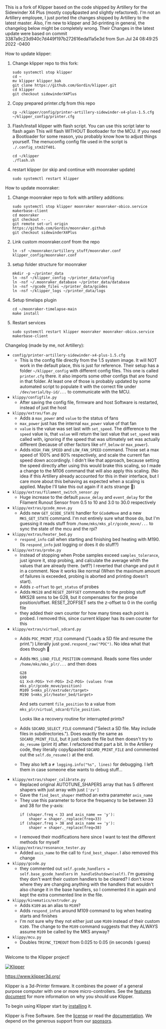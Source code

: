 This is a fork of Klipper based on the code shipped by Artillery for the
Sidewinder X4 Plus (mostly copy&pasted and slightly refactored).
I'm not an Artillery employee, I just ported the changes shipped by Artillery
to the latest master. Also, I'm new to klipper and 3d-printing in general,
the changelog below might be completely wrong. Their Changes in the latest
update were based on commit 3387a9c23d940c7d449f197b272616eda11a5e3d
from Sun Jul 24 08:49:25 2022 -0400

How to update klipper:
1. Change klipper repo to this fork:
   ```
   sudo systemctl stop klipper
   cd ~
   mv klipper klipper_bak
   git clone https://github.com/Gordin/klipper.git
   cd klipper
   git checkout sidewinderX4Plus
   ```
2. Copy prepared printer.cfg from this repo
   ```
   cp ~/klipper/config/printer-artillery-sidewinder-x4-plus-1.5.cfg ~/klipper_config/printer.cfg
   ```
3. Flash/Install klipper with flash script. You can use this script later
   to flash again
   This will flash WITHOUT Bootloader for the MCU. If you need a Bootloader
   for some reason, you probably know how to adjust things yourself. The
   menuconfig config file used in the script is `./.config_stm32f401`.
   ```
   cd ~/klipper
   ./flash.sh
   ```
3. restart klipper (or skip and continue with moonraker update)
   ```
   sudo systemctl restart klipper
   ```

How to update moonraker:
1. Change moonraker repo to fork with artillery additions:
   ```
   sudo systemctl stop klipper moonraker moonraker-obico.service makerbase-client
   cd moonraker
   git checkout -- .
   git remote set-url origin https://github.com/Gordin/moonraker.github
   git checkout sidewinderX4Plus
   ```
2. Link custom moonraker.conf from the repo
   ```
   ln -sf ~/moonraker/artillery_stuff/moonraker.conf klipper_config/moonraker.conf
   ```
3. setup folder structure for moonraker
   ```
   mkdir -p ~/printer_data
   ln -nsf ~/klipper_config ~/printer_data/config
   ln -nsf ~/.moonraker_database ~/printer_data/database
   ln -nsf ~/gcode_files ~/printer_data/gcodes
   ln -nsf ~/klipper_logs ~/printer_data/logs
   ```
4. Setup timelaps plugin
   ```
   cd ~/moonraker-timelapse-main
   make install
   ```
5. Restart services
   ```
   sudo systemctl restart klipper moonraker moonraker-obico.service makerbase-client
   ```

Changelog (made by me, not Artillery):

* `config/printer-artillery-sidewinder-x4-plus-1.5.cfg`
    * This is the config file directly from the 1.5 system image. It will
      NOT work in the default place, this is just for reference. Their setup
      has a folder `~/klipper_config` with different config files. This one
      is called `printer.cfg` there. it also imports some other configs that
      are found in that folder. At least one of those is probably updated by
      some automated script to populate it with the correct file under
      `/dev/serial/by-id/...` to communicate with the MCU.
* `klippy/configfile.py`
    * After saving the config file, firmware and host Software is restarted,
      instead of just the host
* `klippy/extras/fan.py`
    * Adds a `max_power` and `value` to the status of fans
    * `max_power` just has the internal `max_power` value of that fan
    * `value` is the value was set last with `set_speed`. The difference to the
      `speed` value is, that `value` will return the last value that
      `set_speed` was called with, ignoring if the speed that was ultimately
      set was actually different (because of other factors like `off_below` or
      `max_power`).
    * Adds `HIGH_FAN_SPEED` and `LOW_FAN_SPEED` command. Those set a max speed of
      100% and 80% respectively, and scale the current fan speed down
      accordingly. I didn't like that approach, because setting the speed
      directly after using this would brake this scaling, so I made a change
      to the M106 command that will also apply this scaling. (No idea if
      this Artillery already accounted for this in their interface, but I
      care more about this behaving as expected when a scaling is applied.
      Maybe I'll take this out again if it acts strange 🤷)
* `klippy/extras/filament_switch_sensor.py`
    * Huge increase to the default `pause_delay` and `event_delay` for the Filament
        Runout Sensor from 0.5 to 10 and 3.0 to 30.0 respectively
* `klippy/extras/gcode_move.py`
    * Adds new `GET_GCODE_STATE` handler for `GCodeMove` and a new `MKS_GET_STATE`
      command. I'm not entirely sure what those do, but I'm guessing it reads
      stuff from `/home/mks/mks_plr/gcode_move/...` to sync the state of the mcu 
      and the rpi?
* `klippy/extras/heater_bed.py`
    * `respond_info` call when starting and finishing bed heating with M190.
      (Is `respond_info` just logging or does it do stuff?)
* `klippy/extras/probe.py`
    * Instead of stopping when Probe samples exceed `samples_tolerance`, just
      ignore it, stop probing, and calculate the average whith the values that
      are already there. (wtf?) I reverted that change and put it in a comment.
      Now it works like normal (When the maximum amount of failures is exceeded,
      probing is aborted and printing doesn't start).
    * Adds `z-offset` to `get_status` of probes
    * Adds `MKS28` and `RESET_ZOFFSET` commands to the probing stuff
      MKS28 sems to be G28, but it compensates for the probe position/offset.
      RESET_ZOFFSET sets the z-offset to 0 in the config file
    * they added their own counter for how many times each point is probed. I
      removed this, since current klipper has its own counter for this
* `klippy/extras/virtual_sdcard.py`
    * Adds `POC_PRINT_FILE` command ("Loads a SD file and resume the print.")
      Literally just `gcmd.respond_raw("POC")`. No idea what that does though 🤷
    * Adds `MKS_LOAD_FILE_POSITION` command. Reads some files under
      `/home/mks/mks_plr/...` and then does
        ```
        G28
        G90
        G1 X<X-POS> Y<Y-POS> Z<Z-POS> (values from mks_plr/gcode_move/position)
        M109 S<mks_plr/extruder/target>
        M190 S<mks_plr/heater_bed/target>
        ```
      And sets current `file_position` to a value from
      `mks_plr/virtual_sdcard/file_position`.

      Looks like a recovery routine for interrupted prints?
    * Adds `SDCARD_SELECT_FILE` command ("Select a SD file. May include files
      in subdirectories."). Does exactly the same as `SDCARD_PRINT_FILE`, but
      it just loads the file but then doesn't try to `do_resume` (print it)
      after. I refactored that part a bit. In the Artillery code, they
      literally copy&pasted `SDCARD_PRINT_FILE` and commented out the
      `self.do_resume()` at the end.
    * They also left a `# logging.info("%s", lines)` for debugging. I left them
      in case someone else wants to debug stuff...
* `klippy/extras/shaper_calibrate.py`
    * Replaced original AUTOTUNE_SHAPERS array that has 5 different shapers with
      just array with just `['zv']`
    * Gave the `find_best_shaper` method an extra parameter `axis_name`
    * They use this parameter to force the frequency to be between 33 and 38 
      for the y-axis:
        ```
        if (shaper.freq < 33 and axis_name == 'y'):
            shaper = shaper._replace(freq=33)
        if (shaper.freq > 38 and axis_name == 'y'):
            shaper = shaper._replace(freq=38)
        ```
    * I removed their modifications here since I want to test the different
      methods for myself
* `klippy/extras/resonance_tester.py`
    * Added `axis_name` to the call to `find_best_shaper`. I also removed
      this change
* `klippy/gcode.py`
    * they commented out `self.gcode_handlers = self.base_gcode_handlers` in
      `_handleShutdown(self)`. I'm guessing they don't want their custom
      handlers to be cleared? I don't know where they are changing anything
      with the handlers that wouldn't also change it in the base handlers, so
      I commented it in again and kept the extra commented line in the file.
* `klippy/kinematics/extruder.py`
    * Adds `K109` as an alias to `M109`?
    * Adds `respond_info`s around M109 command to log when heating starts and
      finishes
    * I'm not sure why they not either just use `M109` instead of their custom
      `K109`. The change to the `M109` command suggests that they ALWAYS
      assume `M109` be called by the MKS anyway?
* `klippy/mcu.py`
    * Doubles `TRSYNC_TIMEOUT` from 0.025 to 0.05 (in seconds I guess)
* 


Welcome to the Klipper project!

[![Klipper](docs/img/klipper-logo-small.png)](https://www.klipper3d.org/)

https://www.klipper3d.org/

Klipper is a 3d-Printer firmware. It combines the power of a general
purpose computer with one or more micro-controllers. See the
[features document](https://www.klipper3d.org/Features.html) for more
information on why you should use Klipper.

To begin using Klipper start by
[installing](https://www.klipper3d.org/Installation.html) it.

Klipper is Free Software. See the [license](COPYING) or read the
[documentation](https://www.klipper3d.org/Overview.html). We depend on
the generous support from our
[sponsors](https://www.klipper3d.org/Sponsors.html).
